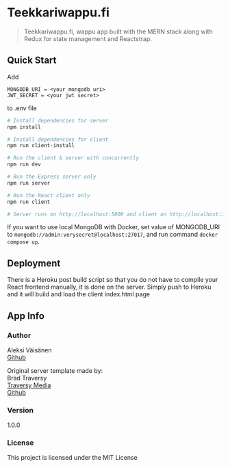 # Teekkariwappu.fi

> Teekkariwappu.fi, wappu app built with the MERN stack along with Redux for state management and Reactstrap.

## Quick Start

Add   
```
MONGODB_URI = <your mongodb uri>
JWT_SECRET = <your jwt secret>
```
to .env file

```bash
# Install dependencies for server
npm install

# Install dependencies for client
npm run client-install

# Run the client & server with concurrently
npm run dev

# Run the Express server only
npm run server

# Run the React client only
npm run client

# Server runs on http://localhost:5000 and client on http://localhost:3000
```

If you want to use local MongoDB with Docker, set value of MONGODB_URI to `mongodb://admin:verysecret@localhost:27017`, and run command `docker compose up`.

## Deployment

There is a Heroku post build script so that you do not have to compile your React frontend manually, it is done on the server. Simply push to Heroku and it will build and load the client index.html page

## App Info

### Author

Aleksi Väisänen  
[Github](https://github.com/aleksivaisanen)

Original server template made by:  
Brad Traversy  
[Traversy Media](http://www.traversymedia.com)  
[Github](https://github.com/bradtraversy/mern_shopping_list)  

### Version

1.0.0

### License

This project is licensed under the MIT License
